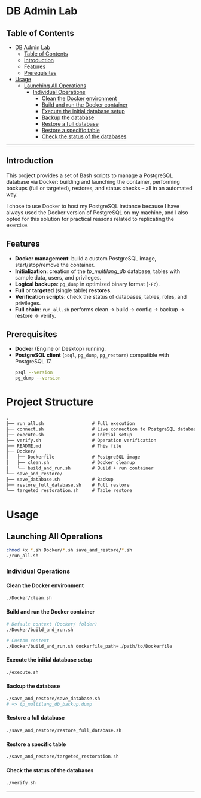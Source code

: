 # DB Admin Lab

## Table of Contents
- [DB Admin Lab](#db-admin-lab)
  - [Table of Contents](#table-of-contents)
  - [Introduction](#introduction)
  - [Features](#features)
  - [Prerequisites](#prerequisites)
- [Usage](#usage)
  - [Launching All Operations](#launching-all-operations)
    - [Individual Operations](#individual-operations)
      - [Clean the Docker environment](#clean-the-docker-environment)
      - [Build and run the Docker container](#build-and-run-the-docker-container)
      - [Execute the initial database setup](#execute-the-initial-database-setup)
      - [Backup the database](#backup-the-database)
      - [Restore a full database](#restore-a-full-database)
      - [Restore a specific table](#restore-a-specific-table)
      - [Check the status of the databases](#check-the-status-of-the-databases)


---

## Introduction
This project provides a set of Bash scripts to manage a PostgreSQL database via Docker: building and launching the container, performing backups (full or targeted), restores, and status checks – all in an automated way.

I chose to use Docker to host my PostgreSQL instance because I have always used the Docker version of PostgreSQL on my machine, and I also opted for this solution for practical reasons related to replicating the exercise.


## Features
- **Docker management**: build a custom PostgreSQL image, start/stop/remove the container.
- **Initialization**: creation of the *tp_multilang_db* database, tables with sample data, users, and privileges.
- **Logical backups**: `pg_dump` in optimized binary format (`-Fc`).
- **Full** or **targeted** (single table) **restores**.
- **Verification scripts**: check the status of databases, tables, roles, and privileges.
- **Full chain**: `run_all.sh` performs clean → build → config → backup → restore → verify.

## Prerequisites
- **Docker** (Engine or Desktop) running.
- **PostgreSQL client** (`psql`, `pg_dump`, `pg_restore`) compatible with PostgreSQL 17.
  ```bash
  psql --version
  pg_dump --version
    ```

# Project Structure
```txt
.
├── run_all.sh                  # Full execution
├── connect.sh                  # Live connection to PostgreSQL database
├── execute.sh                  # Initial setup
├── verify.sh                   # Operation verification
├── README.md                   # This file
├── Docker/
│   ├── Dockerfile              # PostgreSQL image
│   ├── clean.sh                # Docker cleanup
│   └── build_and_run.sh        # Build + run container
└── save_and_restore/
├── save_database.sh            # Backup
├── restore_full_database.sh    # Full restore
└── targeted_restoration.sh     # Table restore
```

# Usage

## Launching All Operations

```bash
chmod +x *.sh Docker/*.sh save_and_restore/*.sh
./run_all.sh
```

### Individual Operations

#### Clean the Docker environment
```bash
./Docker/clean.sh
```

#### Build and run the Docker container
```bash
# Default context (Docker/ folder)
./Docker/build_and_run.sh

# Custom context
./Docker/build_and_run.sh dockerfile_path=./path/to/Dockerfile
```

#### Execute the initial database setup
```bash
./execute.sh
```

#### Backup the database
```bash
./save_and_restore/save_database.sh
# => tp_multilang_db_backup.dump
```

#### Restore a full database
```bash
./save_and_restore/restore_full_database.sh
```

#### Restore a specific table
```bash
./save_and_restore/targeted_restoration.sh
```

#### Check the status of the databases
```bash
./verify.sh
```

---
